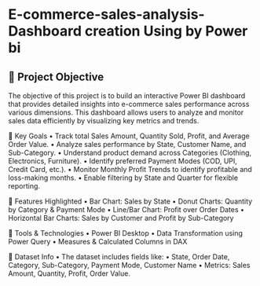 # E-commerce-sales-analysis-Dashboard creation Using by Power bi
## 📝 Project Objective
The objective of this project is to build an interactive Power BI dashboard that provides detailed insights into e-commerce sales performance across various dimensions. This dashboard allows users to analyze and monitor sales data efficiently by visualizing key metrics and trends.

🎯 Key Goals
• Track total Sales Amount, Quantity Sold, Profit, and Average Order Value.
• Analyze sales performance by State, Customer Name, and Sub-Category.
• Understand product demand across Categories (Clothing, Electronics, Furniture).
• Identify preferred Payment Modes (COD, UPI, Credit Card, etc.).
• Monitor Monthly Profit Trends to identify profitable and loss-making months.
• Enable filtering by State and Quarter for flexible reporting.

📌 Features Highlighted
• Bar Chart: Sales by State
• Donut Charts: Quantity by Category & Payment Mode
• Line/Bar Chart: Profit over Order Dates
• Horizontal Bar Charts: Sales by Customer and Profit by Sub-Category

🧰 Tools & Technologies
• Power BI Desktop
• Data Transformation using Power Query
• Measures & Calculated Columns in DAX

📁 Dataset Info
• The dataset includes fields like:
• State, Order Date, Category, Sub-Category, Payment Mode, Customer Name
• Metrics: Sales Amount, Quantity, Profit, Order Value.


